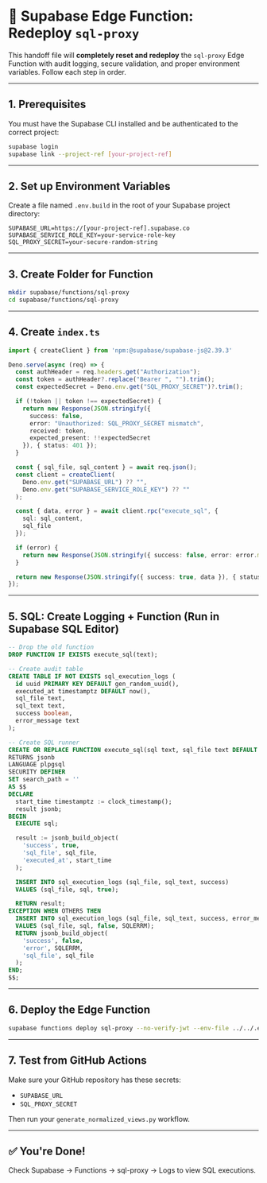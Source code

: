 
# 🚀 Supabase Edge Function: Redeploy `sql-proxy`

This handoff file will **completely reset and redeploy** the `sql-proxy` Edge Function with audit logging, secure validation, and proper environment variables. Follow each step in order.

---

## 1. Prerequisites

You must have the Supabase CLI installed and be authenticated to the correct project:

```bash
supabase login
supabase link --project-ref [your-project-ref]
```

---

## 2. Set up Environment Variables

Create a file named `.env.build` in the root of your Supabase project directory:

```env
SUPABASE_URL=https://[your-project-ref].supabase.co
SUPABASE_SERVICE_ROLE_KEY=your-service-role-key
SQL_PROXY_SECRET=your-secure-random-string
```

---

## 3. Create Folder for Function

```bash
mkdir supabase/functions/sql-proxy
cd supabase/functions/sql-proxy
```

---

## 4. Create `index.ts`

```ts
import { createClient } from 'npm:@supabase/supabase-js@2.39.3'

Deno.serve(async (req) => {
  const authHeader = req.headers.get("Authorization");
  const token = authHeader?.replace("Bearer ", "").trim();
  const expectedSecret = Deno.env.get("SQL_PROXY_SECRET")?.trim();

  if (!token || token !== expectedSecret) {
    return new Response(JSON.stringify({
      success: false,
      error: "Unauthorized: SQL_PROXY_SECRET mismatch",
      received: token,
      expected_present: !!expectedSecret
    }), { status: 401 });
  }

  const { sql_file, sql_content } = await req.json();
  const client = createClient(
    Deno.env.get("SUPABASE_URL") ?? "",
    Deno.env.get("SUPABASE_SERVICE_ROLE_KEY") ?? ""
  );

  const { data, error } = await client.rpc("execute_sql", {
    sql: sql_content,
    sql_file
  });

  if (error) {
    return new Response(JSON.stringify({ success: false, error: error.message }), { status: 500 });
  }

  return new Response(JSON.stringify({ success: true, data }), { status: 200 });
});
```

---

## 5. SQL: Create Logging + Function (Run in Supabase SQL Editor)

```sql
-- Drop the old function
DROP FUNCTION IF EXISTS execute_sql(text);

-- Create audit table
CREATE TABLE IF NOT EXISTS sql_execution_logs (
  id uuid PRIMARY KEY DEFAULT gen_random_uuid(),
  executed_at timestamptz DEFAULT now(),
  sql_file text,
  sql_text text,
  success boolean,
  error_message text
);

-- Create SQL runner
CREATE OR REPLACE FUNCTION execute_sql(sql text, sql_file text DEFAULT null)
RETURNS jsonb
LANGUAGE plpgsql
SECURITY DEFINER
SET search_path = ''
AS $$
DECLARE
  start_time timestamptz := clock_timestamp();
  result jsonb;
BEGIN
  EXECUTE sql;

  result := jsonb_build_object(
    'success', true,
    'sql_file', sql_file,
    'executed_at', start_time
  );

  INSERT INTO sql_execution_logs (sql_file, sql_text, success)
  VALUES (sql_file, sql, true);

  RETURN result;
EXCEPTION WHEN OTHERS THEN
  INSERT INTO sql_execution_logs (sql_file, sql_text, success, error_message)
  VALUES (sql_file, sql, false, SQLERRM);
  RETURN jsonb_build_object(
    'success', false,
    'error', SQLERRM,
    'sql_file', sql_file
  );
END;
$$;
```

---

## 6. Deploy the Edge Function

```bash
supabase functions deploy sql-proxy --no-verify-jwt --env-file ../../.env.build --force
```

---

## 7. Test from GitHub Actions

Make sure your GitHub repository has these secrets:

- `SUPABASE_URL`
- `SQL_PROXY_SECRET`

Then run your `generate_normalized_views.py` workflow.

---

## ✅ You're Done!

Check Supabase → Functions → sql-proxy → Logs to view SQL executions.
